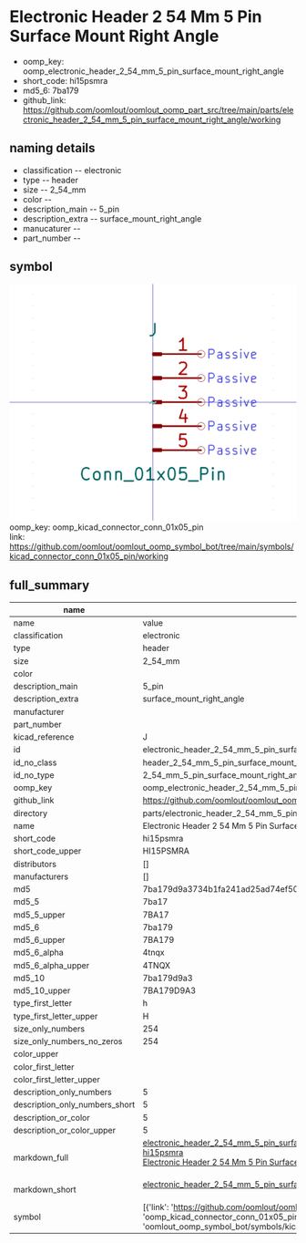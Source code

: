 # Electronic Header 2 54 Mm 5 Pin Surface Mount Right Angle

  
* oomp_key: oomp_electronic_header_2_54_mm_5_pin_surface_mount_right_angle 
* short_code: hi15psmra
* md5_6: 7ba179  
* github_link: https://github.com/oomlout/oomlout_oomp_part_src/tree/main/parts/electronic_header_2_54_mm_5_pin_surface_mount_right_angle/working  
## naming details
* classification -- electronic
* type -- header
* size -- 2_54_mm
* color -- 
* description_main -- 5_pin
* description_extra -- surface_mount_right_angle
* manucaturer -- 
* part_number -- 



## symbol

![](symbol/0/working/working_600.png)  
oomp_key: oomp_kicad_connector_conn_01x05_pin  
link: https://github.com/oomlout/oomlout_oomp_symbol_bot/tree/main/symbols/kicad_connector_conn_01x05_pin/working  


## full_summary
| name | value | 
| --- | --- | 
| name | value | 
| classification | electronic | 
| type | header | 
| size | 2_54_mm | 
| color |  | 
| description_main | 5_pin | 
| description_extra | surface_mount_right_angle | 
| manufacturer |  | 
| part_number |  | 
| kicad_reference | J | 
| id | electronic_header_2_54_mm_5_pin_surface_mount_right_angle | 
| id_no_class | header_2_54_mm_5_pin_surface_mount_right_angle | 
| id_no_type | 2_54_mm_5_pin_surface_mount_right_angle | 
| oomp_key | oomp_electronic_header_2_54_mm_5_pin_surface_mount_right_angle | 
| github_link | https://github.com/oomlout/oomlout_oomp_part_src/tree/main/parts/electronic_header_2_54_mm_5_pin_surface_mount_right_angle/working | 
| directory | parts/electronic_header_2_54_mm_5_pin_surface_mount_right_angle | 
| name | Electronic Header 2 54 Mm 5 Pin Surface Mount Right Angle | 
| short_code | hi15psmra | 
| short_code_upper | HI15PSMRA | 
| distributors | [] | 
| manufacturers | [] | 
| md5 | 7ba179d9a3734b1fa241ad25ad74ef50 | 
| md5_5 | 7ba17 | 
| md5_5_upper | 7BA17 | 
| md5_6 | 7ba179 | 
| md5_6_upper | 7BA179 | 
| md5_6_alpha | 4tnqx | 
| md5_6_alpha_upper | 4TNQX | 
| md5_10 | 7ba179d9a3 | 
| md5_10_upper | 7BA179D9A3 | 
| type_first_letter | h | 
| type_first_letter_upper | H | 
| size_only_numbers | 254 | 
| size_only_numbers_no_zeros | 254 | 
| color_upper |  | 
| color_first_letter |  | 
| color_first_letter_upper |  | 
| description_only_numbers | 5 | 
| description_only_numbers_short | 5 | 
| description_or_color | 5 | 
| description_or_color_upper | 5 | 
| markdown_full | [electronic_header_2_54_mm_5_pin_surface_mount_right_angle](https://github.com/oomlout/oomlout_oomp_part_src/tree/main/parts/electronic_header_2_54_mm_5_pin_surface_mount_right_angle/working)<br>[hi15psmra](https://github.com/oomlout/oomlout_oomp_part_src/tree/main/parts/electronic_header_2_54_mm_5_pin_surface_mount_right_angle/working)<br>[Electronic Header 2 54 Mm 5 Pin Surface Mount Right Angle](https://github.com/oomlout/oomlout_oomp_part_src/tree/main/parts/electronic_header_2_54_mm_5_pin_surface_mount_right_angle/working)<br><br> | 
| markdown_short | [electronic_header_2_54_mm_5_pin_surface_mount_right_angle](https://github.com/oomlout/oomlout_oomp_part_src/tree/main/parts/electronic_header_2_54_mm_5_pin_surface_mount_right_angle/working)<br><br> | 
| symbol | [{'link': 'https://github.com/oomlout/oomlout_oomp_symbol_bot/tree/main/symbols/kicad_connector_conn_01x05_pin', 'oomp_key': 'oomp_kicad_connector_conn_01x05_pin', 'directory': 'oomlout_oomp_symbol_bot/symbols/kicad_connector_conn_01x05_pin//working/working.kicad_sym'}] | 
